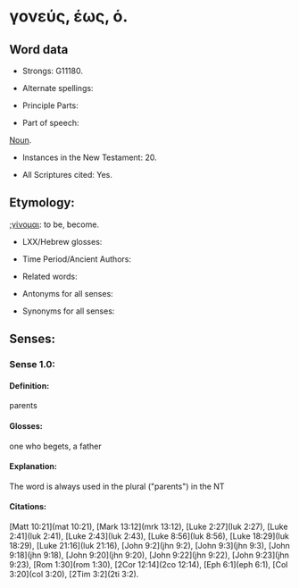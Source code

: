 # γονεύς, έως, ὁ.

<!-- Status: S2=NeedsReview -->
<!-- Lexica used for edits: BDAG LN FFM BN LSJM MM  -->

## Word data

* Strongs: G11180.

* Alternate spellings:


* Principle Parts: 


* Part of speech: 

[Noun](http://ugg.readthedocs.io/en/latest/noun.html).

* Instances in the New Testament: 20.

* All Scriptures cited: Yes.

## Etymology: 

;[γίνομαι](../G10960/01.md): to be, become.

* LXX/Hebrew glosses: 


* Time Period/Ancient Authors: 


* Related words: 

* Antonyms for all senses:

* Synonyms for all senses: 


## Senses: 


### Sense  1.0: 

#### Definition: 

parents

#### Glosses: 

one who begets, a father

#### Explanation: 

The word is always used in the plural ("parents") in the NT

#### Citations: 

[Matt 10:21](mat 10:21), [Mark 13:12](mrk 13:12), [Luke 2:27](luk 2:27), [Luke 2:41](luk 2:41), [Luke 2:43](luk 2:43), [Luke 8:56](luk 8:56), [Luke 18:29](luk 18:29), [Luke 21:16](luk 21:16), [John 9:2](jhn 9:2), [John 9:3](jhn 9:3), [John 9:18](jhn 9:18), [John 9:20](jhn 9:20), [John 9:22](jhn 9:22), [John 9:23](jhn 9:23), [Rom 1:30](rom 1:30), [2Cor 12:14](2co 12:14), [Eph 6:1](eph 6:1), [Col 3:20](col 3:20), [2Tim 3:2](2ti 3:2).

